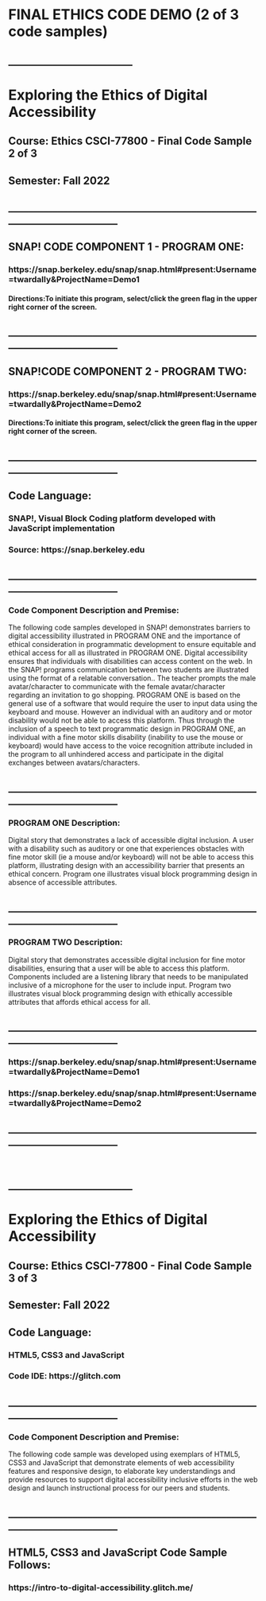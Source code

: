 <h1>FINAL ETHICS CODE DEMO (2 of 3 code samples)</h1>
<h2>_________________________</h2>
<h1>Exploring the Ethics of Digital Accessibility</h1> 
<h2>Course: Ethics CSCI-77800 - Final Code Sample 2 of 3</h2>
<h2>Semester: Fall 2022</h2>

<h2>________________________________________________________________________</h2>
<h2>SNAP! CODE COMPONENT 1 - PROGRAM ONE:</h2>  <h3>https://snap.berkeley.edu/snap/snap.html#present:Username=twardally&ProjectName=Demo1</h3>   
<h4>Directions:To initiate this program, select/click the green flag in the upper right corner of the screen.</h4>
<h2>________________________________________________________________________</h2>
<h2>SNAP!CODE COMPONENT 2 - PROGRAM TWO:</h2>  </h2>  <h3>https://snap.berkeley.edu/snap/snap.html#present:Username=twardally&ProjectName=Demo2</h3>  
<h4>Directions:To initiate this program, select/click the green flag in the upper right corner of the screen.</h4>
<h2>________________________________________________________________________</h2>
<h2>Code Language:</h2> 
<h3>SNAP!, Visual Block Coding platform developed with JavaScript implementation </h3>
<h3>Source: ​​https://snap.berkeley.edu</h3>
<h2>________________________________________________________________________</h2>
<h3>Code Component Description and Premise:</h3>
<p>The following code samples developed in SNAP! demonstrates barriers to digital accessibility illustrated in PROGRAM ONE and the importance of ethical consideration in programmatic development to ensure equitable and ethical access for all as illustrated in  PROGRAM ONE. Digital accessibility ensures that individuals with disabilities can access content on the web. In the SNAP! programs communication between two students are illustrated using the format of a relatable conversation.. The teacher prompts the male avatar/character to communicate with the female avatar/character regarding an invitation to go shopping. PROGRAM ONE is based on the general use of a software that would require the user to input data using the keyboard and mouse. However an individual with an auditory and or motor disability would not be able to access this platform. Thus through the inclusion of a speech to text programmatic design in PROGRAM ONE, an individual with a fine motor skills disability (inability to use the mouse or keyboard) would have access to the voice recognition attribute included in the program to all unhindered access and participate in the digital exchanges between avatars/characters.</p>
<h2>________________________________________________________________________</h2>
<h3>PROGRAM ONE Description:</h3>
<p>Digital story that demonstrates a lack of accessible digital inclusion. A user with a disability such as auditory or one that experiences obstacles with fine motor skill (ie a mouse and/or keyboard) will not be able to access this platform, illustrating design with an accessibility barrier that presents an ethical concern. Program one illustrates visual block programming design in absence of accessible attributes.</p>
<h2>________________________________________________________________________</h2>
<h3>PROGRAM TWO Description:</h3> 
<p>Digital story that demonstrates accessible digital inclusion for fine motor disabilities, ensuring that a user will be able to access this platform. Components included are a listening library that needs to be manipulated inclusive of a microphone for the user to include input. Program two illustrates visual block programming design with ethically  accessible attributes that affords ethical access for all. </p>
<h2>________________________________________________________________________</h2>

<h3>https://snap.berkeley.edu/snap/snap.html#present:Username=twardally&ProjectName=Demo1</h3>   <h3>https://snap.berkeley.edu/snap/snap.html#present:Username=twardally&ProjectName=Demo2</h3>  
<h2>________________________________________________________________________</h2>
<br>
<h2>_________________________</h2>
<h1>Exploring the Ethics of Digital Accessibility</h1> 
<h2>Course: Ethics CSCI-77800 - Final Code Sample 3 of 3</h2>
<h2>Semester: Fall 2022</h2>
<h2>Code Language:</h2> 
<h3>HTML5, CSS3 and JavaScript</h3>
<h3>Code IDE: ​​https://glitch.com</h3>
<h2>________________________________________________________________________</h2>
<h3>Code Component Description and Premise:</h3>
<p>The following code sample was developed using exemplars of HTML5, CSS3 and JavaScript that demonstrate elements of web accessibility features and responsive design, to elaborate key understandings and provide resources to support digital accessibility inclusive efforts in the web design and launch instructional process for our peers and students.</p>
<h2>________________________________________________________________________</h2>
<h2>HTML5, CSS3 and JavaScript Code Sample Follows:</h2>
<h3>https://intro-to-digital-accessibility.glitch.me/</h3>
